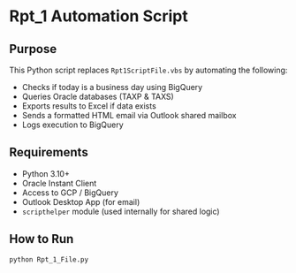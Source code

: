 # Rpt_1 Automation Script

## Purpose
This Python script replaces `Rpt1ScriptFile.vbs` by automating the following:

- Checks if today is a business day using BigQuery
- Queries Oracle databases (TAXP & TAXS)
- Exports results to Excel if data exists
- Sends a formatted HTML email via Outlook shared mailbox
- Logs execution to BigQuery


## Requirements
- Python 3.10+
- Oracle Instant Client
- Access to GCP / BigQuery
- Outlook Desktop App (for email)
- `scripthelper` module (used internally for shared logic)


## How to Run
```bash
python Rpt_1_File.py
